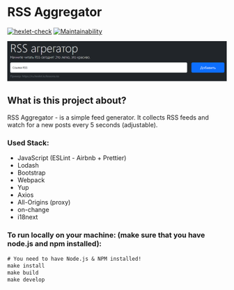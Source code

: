 # RSS Aggregator

[![hexlet-check](https://github.com/worldspawn-web/frontend-project-11/actions/workflows/hexlet-check.yml/badge.svg)](https://github.com/worldspawn-web/frontend-project-11/actions/workflows/hexlet-check.yml)
[![Maintainability](https://api.codeclimate.com/v1/badges/b60ad971184db649807f/maintainability)](https://codeclimate.com/github/worldspawn-web/frontend-project-11/maintainability)

![image.png](img/image.png)

## What is this project about?

RSS Aggregator - is a simple feed generator. It collects RSS feeds and watch for a new posts every 5 seconds (adjustable).

### Used Stack:

- JavaScript (ESLint - Airbnb + Prettier)
- Lodash
- Bootstrap
- Webpack
- Yup
- Axios
- All-Origins (proxy)
- on-change
- i18next

### To run locally on your machine: (make sure that you have node.js and npm installed):

```
# You need to have Node.js & NPM installed!
make install
make build
make develop
```
